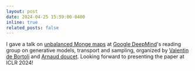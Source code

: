 ```yaml
---
layout: post
date: 2024-04-25 15:59:00-0400
inline: true
related_posts: false
---
```


I gave a talk on [unbalanced Monge maps](https://arxiv.org/pdf/2311.15100.pdf) at [Google DeepMind](https://deepmind.google/)'s reading group on generative models, transport and sampling, organized by [Valentin de Bortoli](https://vdeborto.github.io/) and [Arnaud doucet](https://www.stats.ox.ac.uk/~doucet/). Looking forward to presenting the paper at ICLR 2024!
